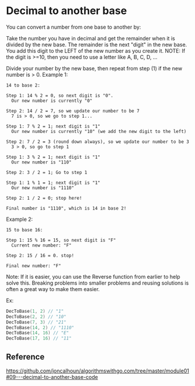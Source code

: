 # Decimal to another base

You can convert a number from one base to another by:

Take the number you have in decimal and get the remainder when it is divided by the new base. The remainder is the next "digit" in the new base. You add this digit to the LEFT of the new number as you create it.
NOTE: If the digit is >=10, then you need to use a letter like A, B, C, D, ...

Divide your number by the new base, then repeat from step (1) if the new number is > 0.
Example 1:

```NOTE
14 to base 2:

Step 1: 14 % 2 = 0, so next digit is "0".
  Our new number is currently "0"

Step 2: 14 / 2 = 7, so we update our number to be 7
  7 is > 0, so we go to step 1...

Step 1: 7 % 2 = 1; next digit is "1"
  Our new number is currently "10" (we add the new digit to the left)

Step 2: 7 / 2 = 3 (round down always), so we update our number to be 3
  3 > 0, so go to step 1

Step 1: 3 % 2 = 1; next digit is "1"
  Our new number is "110"

Step 2: 3 / 2 = 1; Go to step 1

Step 1: 1 % 1 = 1; next digit is "1"
  Our new number is "1110"

Step 2: 1 / 2 = 0; stop here!

Final number is "1110", which is 14 in base 2!
```

Example 2:

```NOTE
15 to base 16:

Step 1: 15 % 16 = 15, so next digit is "F"
  Current new number: "F"

Step 2: 15 / 16 = 0. stop!

Final new number: "F"
```

Note: If it is easier, you can use the Reverse function from earlier to help solve this. Breaking problems into smaller problems and reusing solutions is often a great way to make them easier.

Ex:

```go
DecToBase(1, 2) // "1"
DecToBase(2, 2) // "10"
DecToBase(7, 3) // "21"
DecToBase(14, 2) // "1110"
DecToBase(14, 16) // "E"
DecToBase(17, 16) // "11"
```

## Reference

<https://github.com/joncalhoun/algorithmswithgo.com/tree/master/module01#09---decimal-to-another-base-code>
